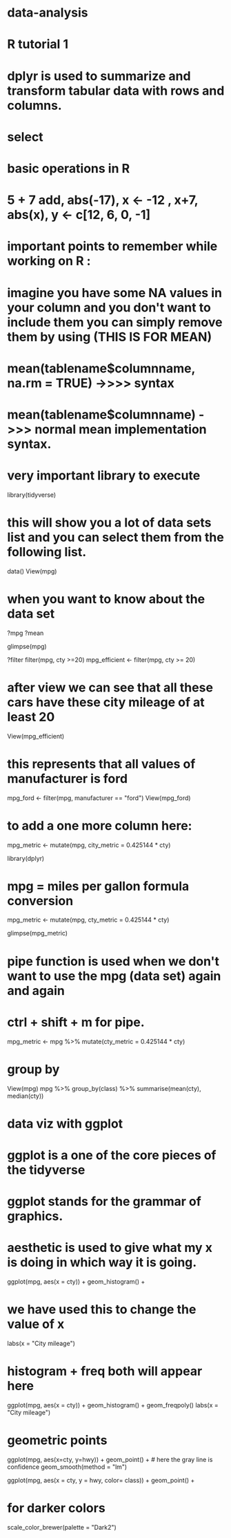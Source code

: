 # data-analysis
# R tutorial 1 
# dplyr is used to summarize  and transform tabular data with rows and columns.
# select
# basic operations in R 
# 5 + 7 add, abs(-17), x <- -12 , x+7, abs(x), y <- c[12, 6, 0, -1]
# important points to remember while working on R : 

# imagine you have some NA values in your column and you don't want to include them you can simply remove them by using (THIS IS FOR MEAN)
# mean(tablename$columnname, na.rm = TRUE)    ->>>> syntax
# mean(tablename$columnname)  ->>> normal mean implementation syntax.

# very important library to execute
library(tidyverse)
# this will show you a lot of data sets list and you can select them from the following list.
data()
View(mpg)
# when you want to know about the data set 
?mpg
?mean

glimpse(mpg)

?filter
filter(mpg, cty >=20)
mpg_efficient <- filter(mpg, cty >= 20)
# after view we can see that all these cars have these city mileage of at least 20
View(mpg_efficient)

# this represents that all values of manufacturer is ford 
mpg_ford <- filter(mpg, manufacturer == "ford")
View(mpg_ford)

# to add a one more column here:
mpg_metric <- mutate(mpg, city_metric = 0.425144 * cty)

library(dplyr)
# mpg = miles per gallon formula conversion

mpg_metric <- mutate(mpg, cty_metric = 0.425144 * cty)

glimpse(mpg_metric)

# pipe function is used when we don't want to use the mpg (data set) again and again 
# ctrl + shift + m for pipe.
mpg_metric <- mpg %>%
  mutate(cty_metric = 0.425144 * cty)

# group by
View(mpg)
mpg %>%
  group_by(class) %>%
  summarise(mean(cty),
            median(cty))
  # data viz with ggplot 
# ggplot is a one of the core pieces of the tidyverse
# ggplot stands for the grammar of graphics.
# aesthetic is used to give what my x is doing in which way it is going.

ggplot(mpg, aes(x = cty)) + 
  geom_histogram() +
# we have used this to change the value of x 
  labs(x = "City mileage")

# histogram + freq both will appear here 
ggplot(mpg, aes(x = cty)) + 
  geom_histogram() +
  geom_freqpoly()
  labs(x = "City mileage")
# geometric points
  ggplot(mpg, aes(x=cty,
                  y=hwy)) +
   geom_point() +
    # here the gray line is confidence
    geom_smooth(method = "lm")

ggplot(mpg, aes(x = cty,
                y = hwy,
                color= class)) +
  geom_point() +
# for darker colors 
scale_color_brewer(palette = "Dark2")